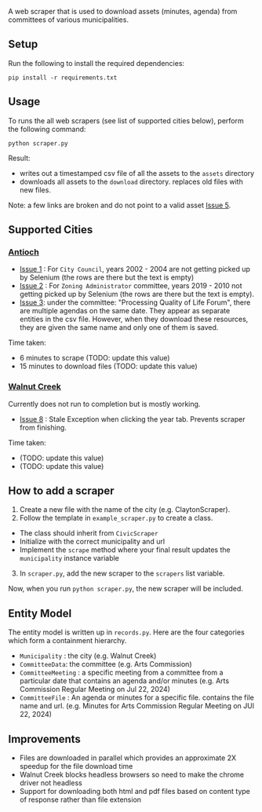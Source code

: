 A web scraper that is used to download assets (minutes, agenda) from committees of various municipalities. 

## Setup
Run the following to install the required dependencies:

`pip install -r requirements.txt`

## Usage

To runs the all web scrapers (see list of supported cities below), perform the following command:

`python scraper.py`

Result:
- writes out a timestamped csv file of all the assets to the `assets` directory
- downloads all assets to the `download` directory. replaces old files with new files.

Note: a few links are broken and do not point to a valid asset [Issue 5](https://github.com/chrisgioia64/civic-scraper/issues/5).

## Supported Cities

### [Antioch](https://www.antiochca.gov/government/agendas-and-minutes/)

* [Issue 1](https://github.com/chrisgioia64/civic-scraper/issues/3) : For `City Council`, years 2002 - 2004 are not getting picked up by Selenium (the rows are there but the text is empty) 
* [Issue 2](https://github.com/chrisgioia64/civic-scraper/issues/3) : For `Zoning Administrator` committee, years 2019 - 2010 not getting picked up by Selenium (the rows are there but the text is empty).
* [Issue 3](https://github.com/chrisgioia64/civic-scraper/issues/1): under the committee: "Processing Quality of Life Forum", there are multiple agendas on the same date. They appear as separate entities in the csv file. However, when they download these resources, they are given the same name and only one of them is saved.

Time taken:
* 6 minutes to scrape (TODO: update this value)
* 15 minutes to download files (TODO: update this value)

### [Walnut Creek](https://www.walnutcreekca.gov/government/public-meeting-agendas-and-videos)

Currently does not run to completion but is mostly working. 
* [Issue 8](https://github.com/chrisgioia64/civic-scraper/issues/8) : Stale Exception when clicking the year tab. Prevents scraper from finishing.

Time taken:
* (TODO: update this value)
* (TODO: update this value)

## How to add a scraper

1. Create a new file with the name of the city (e.g. ClaytonScraper).
2. Follow the template in `example_scraper.py` to create a class.
  * The class should inherit from `CivicScraper`
  * Initialize with the correct municipality and url
  * Implement the `scrape` method where your final result updates the `municipality` instance variable
3. In `scraper.py`, add the new scraper to the `scrapers` list variable.

Now, when you run `python scraper.py`, the new scraper will be included.

## Entity Model

The entity model is written up in `records.py`. Here are the four categories which form a containment hierarchy.
* `Municipality` : the city (e.g. Walnut Creek)
* `CommitteeData`: the committee (e.g. Arts Commission)
* `CommitteeMeeting` : a specific meeting from a committee from a particular date that contains an agenda and/or minutes (e.g. Arts Commission Regular Meeting on Jul 22, 2024)
* `CommitteeFile` : An agenda or minutes for a specific file. contains the file name and url. (e.g. Minutes for Arts Commission Regular Meeting on JUl 22, 2024)


## Improvements

* Files are downloaded in parallel which provides an approximate 2X speedup for the file download time
* Walnut Creek blocks headless browsers so need to make the chrome driver not headless
* Support for downloading both html and pdf files based on content type of response rather than file extension
